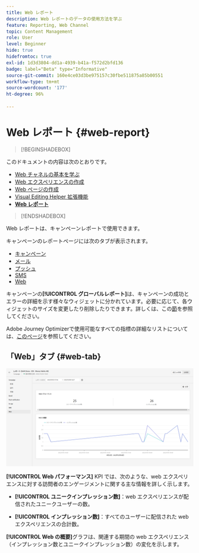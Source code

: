 ```yaml
---
title: Web レポート
description: Web レポートのデータの使用方法を学ぶ
feature: Reporting, Web Channel
topic: Content Management
role: User
level: Beginner
hide: true
hidefromtoc: true
exl-id: 1d3d3804-dd1a-4939-b41a-f572d2bfd136
badge: label="Beta" type="Informative"
source-git-commit: 160e4ce03d3be975157c30fbe511875a85b00551
workflow-type: tm+mt
source-wordcount: '177'
ht-degree: 96%

---
```


# Web レポート {#web-report}

>[!BEGINSHADEBOX]

このドキュメントの内容は次のとおりです。

* [Web チャネルの基本を学ぶ](get-started-web.md)
* [Web エクスペリエンスの作成](create-web.md)
* [Web ページの作成](author-web.md)
* [Visual Editing Helper 拡張機能](visual-editing-helper.md)
* **[Web レポート](web-report.md)**

>[!ENDSHADEBOX]

Web レポートは、キャンペーンレポートで使用できます。

キャンペーンのレポートページには次のタブが表示されます。

* [キャンペーン](../reports/campaign-global-report.md#campaign-live)
* [メール](../reports/campaign-global-report.md#email-live)
* [プッシュ](../reports/campaign-global-report.md#push-live)
* [SMS](../reports/campaign-global-report.md#sms-live)
* [Web](#web-tab)

キャンペーンの&#x200B;**[!UICONTROL グローバルレポート]**&#x200B;は、キャンペーンの成功とエラーの詳細を示す様々なウィジェットに分かれています。必要に応じて、各ウィジェットのサイズを変更したり削除したりできます。詳しくは、この[節](../reports/global-report.md#modify-dashboard)を参照してください。

Adobe Journey Optimizerで使用可能なすべての指標の詳細なリストについては、[このページ](../reports/global-report.md#list-of-components-global.md)を参照してください。

## 「Web」タブ {#web-tab}

![](assets/web-report.png)

**[!UICONTROL Web パフォーマンス]** KPI では、次のような、web エクスペリエンスに対する訪問者のエンゲージメントに関する主な情報を詳しく示します。

* **[!UICONTROL ユニークインプレッション数]**：web エクスペリエンスが配信されたユニークユーザーの数。

* **[!UICONTROL インプレッション数]**：すべてのユーザーに配信された web エクスペリエンスの合計数。

**[!UICONTROL Web の概要]**&#x200B;グラフは、関連する期間の web エクスペリエンス（インプレッション数とユニークインプレッション数）の変化を示します。
